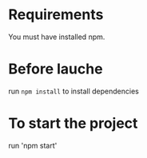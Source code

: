 # Requirements #
You must have installed npm.

# Before lauche #
run `npm install` to install dependencies

# To start the project #
run 'npm start'